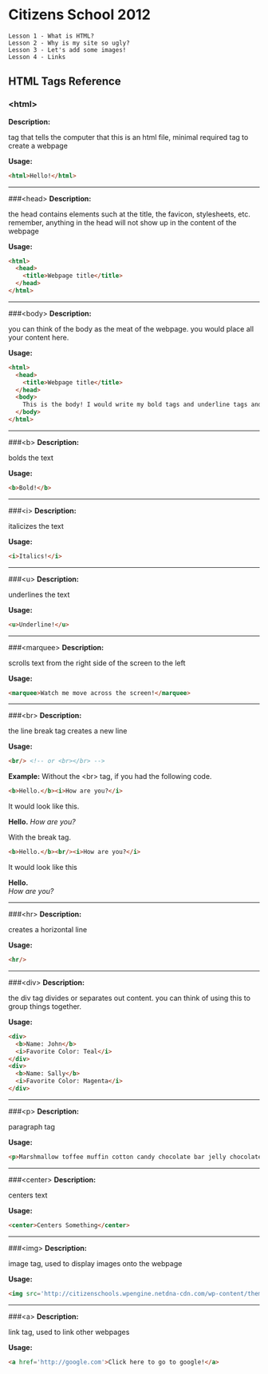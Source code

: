 Citizens School 2012
===
    Lesson 1 - What is HTML?
    Lesson 2 - Why is my site so ugly?
    Lesson 3 - Let's add some images!
    Lesson 4 - Links

HTML Tags Reference
---

### \<html\> ###
**Description:**

tag that tells the computer that this is an html file, minimal required tag to create a webpage

**Usage:**

```html
<html>Hello!</html>
```

---

###\<head\>
**Description:**

the head contains elements such at the title, the favicon, stylesheets, etc. 
remember, anything in the head will not show up in the content of the webpage

**Usage:**

```html
<html>
  <head>
    <title>Webpage title</title>
  </head>
</html>
```

---

###\<body\>
**Description:**

you can think of the  body as the meat of the webpage. you would place all your content here.

**Usage:**

```html
<html>
  <head>
    <title>Webpage title</title>
  </head>
  <body>
    This is the body! I would write my bold tags and underline tags and place my images here.
  </body>
</html>
```

---

###\<b\>
**Description:**

bolds the text

**Usage:**

```html
<b>Bold!</b>
```

---

###\<i\>
**Description:**

italicizes the text

**Usage:**

```html
<i>Italics!</i>
```

---

###\<u\>
**Description:**

underlines the text

**Usage:**

```html
<u>Underline!</u>
```

---

###\<marquee\>
**Description:**

scrolls text from the right side of the screen to the left

**Usage:**

```html
<marquee>Watch me move across the screen!</marquee>
```

---

###\<br\>
**Description:**

the line break tag creates a new line

**Usage:**

```html
<br/> <!-- or <br></br> -->
```

**Example:**
Without the \<br\> tag, if you had the following code.

```html
<b>Hello.</b><i>How are you?</i>
```

It would look like this.

**Hello.** *How are you?*

With the break tag.

```html
<b>Hello.</b><br/><i>How are you?</i>
```

It would look like this

**Hello.**  
*How are you?*

---

###\<hr\>
**Description:**

creates a horizontal line

**Usage:**

```html
<hr/>
```

---

###\<div\>
**Description:**

the div tag divides or separates out content. you can think of using this to group things together.

**Usage:**

```html
<div>
  <b>Name: John</b>
  <i>Favorite Color: Teal</i>
</div>
<div>
  <b>Name: Sally</b>
  <i>Favorite Color: Magenta</i>
</div>
```

---

###\<p\>
**Description:**

paragraph tag

**Usage:**

```html
<p>Marshmallow toffee muffin cotton candy chocolate bar jelly chocolate cake. Gummies carrot cake soufflé chupa chups sweet roll candy. Pudding liquorice ice cream. Fruitcake fruitcake gummi bears dragée pudding pastry ice cream oat cake ice cream. Wypas carrot cake sesame snaps. Cake toffee marzipan croissant candy canes marzipan wafer. Cake marzipan ice cream dessert brownie bonbon wypas. Jelly-o oat cake bear claw. Biscuit muffin cupcake cake jelly beans icing chocolate bar. Croissant soufflé gummi bears applicake donut ice cream halvah jelly-o. Fruitcake oat cake powder chocolate wypas cupcake. Sweet bear claw candy canes. Jujubes brownie applicake.</p>
```

---

###\<center\>
**Description:**

centers text

**Usage:**

```html
<center>Centers Something</center>
```

---

###\<img\>
**Description:**

image tag, used to display images onto the webpage

**Usage:**

```html
<img src='http://citizenschools.wpengine.netdna-cdn.com/wp-content/themes/citizenschools/images/citizen-schools-logo.gif'/>
```

---

###\<a\>
**Description:**

link tag, used to link other webpages

**Usage:**

```html
<a href='http://google.com'>Click here to go to google!</a>
